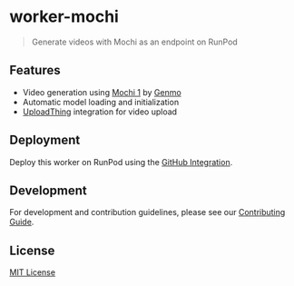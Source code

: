# worker-mochi

> Generate videos with Mochi as an endpoint on RunPod

## Features

- Video generation using [Mochi 1](https://github.com/genmoai/mochi) by [Genmo](https://genmo.ai)
- Automatic model loading and initialization
- [UploadThing](https://uploadthing.com/) integration for video upload

## Deployment

Deploy this worker on RunPod using the [GitHub Integration](https://docs.runpod.io/serverless/github-integration).

## Development

For development and contribution guidelines, please see our [Contributing Guide](.github/CONTRIBUTING.md).

## License

[MIT License](LICENSE)
